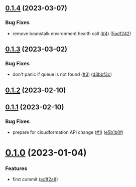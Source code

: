 ## [0.1.4](https://github.com/observeinc/aws-snapshot/compare/v0.1.3...v0.1.4) (2023-03-07)


### Bug Fixes

* remove beanstalk environment health call ([#4](https://github.com/observeinc/aws-snapshot/issues/4)) ([5adf242](https://github.com/observeinc/aws-snapshot/commit/5adf2421633a2d2bf80c3ab68f82d21db2f6019a))



## [0.1.3](https://github.com/observeinc/aws-snapshot/compare/v0.1.2...v0.1.3) (2023-03-02)


### Bug Fixes

* don't panic if queue is not found ([#3](https://github.com/observeinc/aws-snapshot/issues/3)) ([d3bbf3c](https://github.com/observeinc/aws-snapshot/commit/d3bbf3c25f88ac9b145c81b77e9d45df5126406f))



## [0.1.2](https://github.com/observeinc/aws-snapshot/compare/v0.1.1...v0.1.2) (2023-02-10)



## [0.1.1](https://github.com/observeinc/aws-snapshot/compare/v0.1.0...v0.1.1) (2023-02-10)


### Bug Fixes

* prepare for cloudformation API change ([#1](https://github.com/observeinc/aws-snapshot/issues/1)) ([e5b1b0f](https://github.com/observeinc/aws-snapshot/commit/e5b1b0f6505d67a4b1528a4dfc2d3d937574862b))



# [0.1.0](https://github.com/observeinc/aws-snapshot/compare/ac1f2a83a3b78e4076d0990d1ad7b950ccc3403d...v0.1.0) (2023-01-04)


### Features

* first commit ([ac1f2a8](https://github.com/observeinc/aws-snapshot/commit/ac1f2a83a3b78e4076d0990d1ad7b950ccc3403d))




